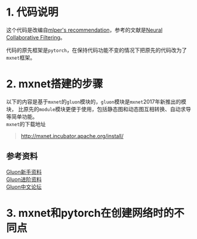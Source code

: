 # 1. 代码说明
这个代码是改编自[mlper's recommendation](https://github.com/mlperf/reference/tree/master/recommendation)，参考的文献是[Neural Collaborative Filtering](http://dl.acm.org/citation.cfm?id=3052569)。

代码的原先框架是`pytorch`，在保持代码功能不变的情况下把原先的代码改为了`mxnet`框架。
# 2. mxnet搭建的步骤
以下的内容是基于`mxnet`的`gluon`模块的，`gluon`模块是`mxnet`2017年新推出的模块，
比原先的`module`模块更便于使用，包括静态图和动态图互相转换、自动求导等简单功能。  
`mxnet`的下载地址
>http://mxnet.incubator.apache.org/install/

## 参考资料
[Gluon新手资料](https://gluon-crash-course.mxnet.io/)  
[Gluon进阶资料](http://zh.gluon.ai/)  
[Gluon中文论坛](https://discuss.gluon.ai/)


# 3. mxnet和pytorch在创建网络时的不同点
